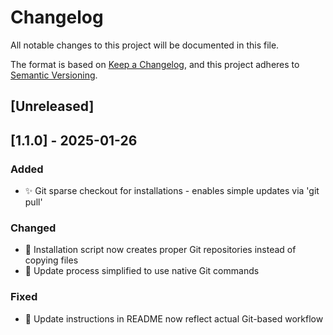 # Changelog

All notable changes to this project will be documented in this file.

The format is based on [Keep a Changelog](https://keepachangelog.com/en/1.1.0/),
and this project adheres to [Semantic Versioning](https://semver.org/spec/v2.0.0.html).

## [Unreleased]

## [1.1.0] - 2025-01-26

### Added
- ✨ Git sparse checkout for installations - enables simple updates via 'git pull'

### Changed
- 🔄 Installation script now creates proper Git repositories instead of copying files
- 🔄 Update process simplified to use native Git commands

### Fixed
- 🐛 Update instructions in README now reflect actual Git-based workflow